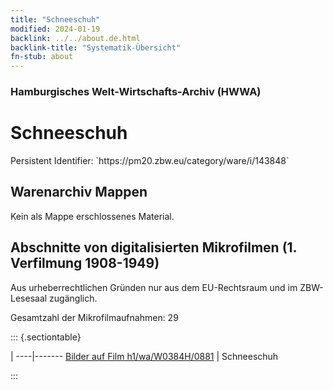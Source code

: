 ```yaml
---
title: "Schneeschuh"
modified: 2024-01-19
backlink: ../../about.de.html
backlink-title: "Systematik-Übersicht"
fn-stub: about
---
```


### Hamburgisches Welt-Wirtschafts-Archiv (HWWA)

# Schneeschuh

<div class="hint">Persistent Identifier: `https://pm20.zbw.eu/category/ware/i/143848`</div>







## Warenarchiv Mappen





Kein als Mappe erschlossenes Material.



<a id="filmsections" />

## Abschnitte von digitalisierten Mikrofilmen (1. Verfilmung 1908-1949)

<p>Aus urheberrechtlichen Gründen nur aus dem EU-Rechtsraum und im ZBW-Lesesaal zugänglich.</p>


<p>Gesamtzahl der Mikrofilmaufnahmen: 29</p>





::: {.sectiontable}

 | 
----|-------
<a class="btn" href="https://pm20.zbw.eu/film/h1/wa/W0384H/0881" rel="nofollow">Bilder auf Film h1/wa/W0384H/0881</a> | Schneeschuh


:::
















